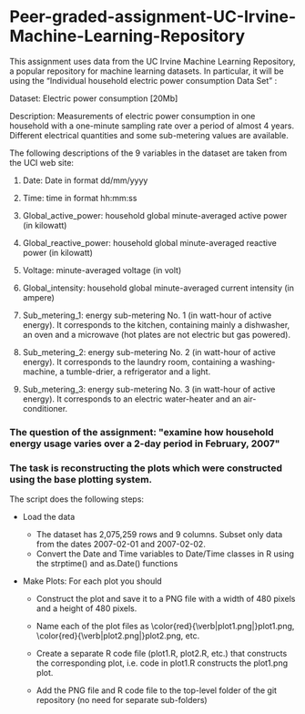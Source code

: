 # Peer-graded-assignment-UC-Irvine-Machine-Learning-Repository

This assignment uses data from the UC Irvine Machine Learning Repository, a popular repository for machine learning datasets. In particular, it will be using the “Individual household electric power consumption Data Set” :

Dataset: Electric power consumption [20Mb]

Description: Measurements of electric power consumption in one household with a one-minute sampling rate over a period of almost 4 years. Different electrical quantities and some sub-metering values are available.

The following descriptions of the 9 variables in the dataset are taken from the UCI web site:

1. Date: Date in format dd/mm/yyyy

2. Time: time in format hh:mm:ss

3. Global_active_power: household global minute-averaged active power (in kilowatt)

4. Global_reactive_power: household global minute-averaged reactive power (in kilowatt)

5. Voltage: minute-averaged voltage (in volt)

6. Global_intensity: household global minute-averaged current intensity (in ampere)

7. Sub_metering_1: energy sub-metering No. 1 (in watt-hour of active energy). It corresponds to the kitchen, containing mainly a dishwasher, an oven and a microwave (hot plates are not electric but gas powered).

8. Sub_metering_2: energy sub-metering No. 2 (in watt-hour of active energy). It corresponds to the laundry room, containing a washing-machine, a tumble-drier, a refrigerator and a light.

9. Sub_metering_3: energy sub-metering No. 3 (in watt-hour of active energy). It corresponds to an electric water-heater and an air-conditioner.


### The question of the assignment: "examine how household energy usage varies over a 2-day period in February, 2007"
### The task is reconstructing the plots which were constructed using the base plotting system.

The script does the following steps:
- Load the data
    - The dataset has 2,075,259 rows and 9 columns. Subset only data from the dates 2007-02-01 and 2007-02-02.
    - Convert the Date and Time variables to Date/Time classes in R using the strptime() and as.Date() functions
    
- Make Plots: For each plot you should

    - Construct the plot and save it to a PNG file with a width of 480 pixels and a height of 480 pixels.

    - Name each of the plot files as \color{red}{\verb|plot1.png|}plot1.png, \color{red}{\verb|plot2.png|}plot2.png, etc.

    - Create a separate R code file (plot1.R, plot2.R, etc.) that constructs the corresponding plot, i.e. code in plot1.R constructs the plot1.png plot.
    - Add the PNG file and R code file to the top-level folder of the git repository (no need for separate sub-folders)
